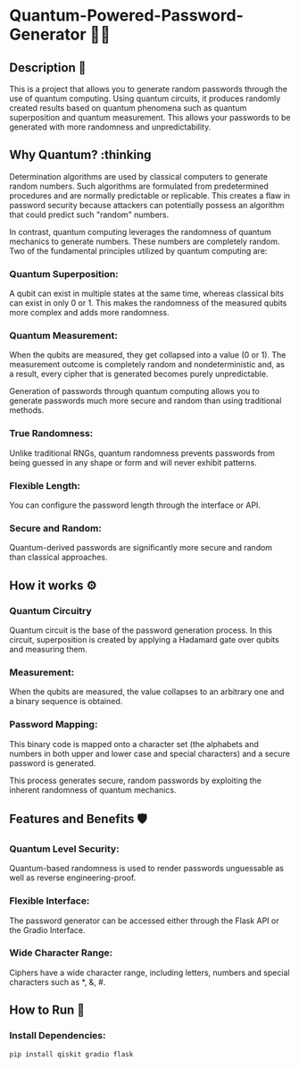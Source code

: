 # Quantum-Powered-Password-Generator :closed_lock_with_key::sparkles:

## Description :star2:
This is a project that allows you to generate random passwords through the use of quantum computing. Using quantum circuits, it produces randomly created results based on quantum phenomena such as quantum superposition and quantum measurement. This allows your passwords to be generated with more randomness and unpredictability.

## Why Quantum? :thinking
Determination algorithms are used by classical computers to generate random numbers. Such algorithms are formulated from predetermined procedures and are normally predictable or replicable. This creates a flaw in password security because attackers can potentially possess an algorithm that could predict such "random" numbers.

In contrast, quantum computing leverages the randomness of quantum mechanics to generate numbers. These numbers are completely random. Two of the fundamental principles utilized by quantum computing are:

### Quantum Superposition:
A qubit can exist in multiple states at the same time, whereas classical bits can exist in only 0 or 1. This makes the randomness of the measured qubits more complex and adds more randomness.

### Quantum Measurement:
When the qubits are measured, they get collapsed into a value (0 or 1). The measurement outcome is completely random and nondeterministic and, as a result, every cipher that is generated becomes purely unpredictable.

Generation of passwords through quantum computing allows you to generate passwords much more secure and random than using traditional methods.

### True Randomness:
Unlike traditional RNGs, quantum randomness prevents passwords from being guessed in any shape or form and will never exhibit patterns.

### Flexible Length:
You can configure the password length through the interface or API.

### Secure and Random:
Quantum-derived passwords are significantly more secure and random than classical approaches.

## How it works :gear:
### Quantum Circuitry
Quantum circuit is the base of the password generation process. In this circuit, superposition is created by applying a Hadamard gate over qubits and measuring them.

### Measurement:
When the qubits are measured, the value collapses to an arbitrary one and a binary sequence is obtained.

### Password Mapping:
This binary code is mapped onto a character set (the alphabets and numbers in both upper and lower case and special characters) and a secure password is generated.

This process generates secure, random passwords by exploiting the inherent randomness of quantum mechanics.

## Features and Benefits :shield:
### Quantum Level Security:
Quantum-based randomness is used to render passwords unguessable as well as reverse engineering-proof.

### Flexible Interface:
The password generator can be accessed either through the Flask API or the Gradio Interface.

### Wide Character Range:
Ciphers have a wide character range, including letters, numbers and special characters such as *, &, #.

## How to Run :rocket:
### Install Dependencies:
```bash
pip install qiskit gradio flask
